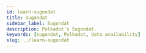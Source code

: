 ```yaml
---
id: learn-sugondat
title: Sugondat
sidebar_label: Sugondat
description: Polkadot's Sugondat.
keywords: [sugondat, Polkadot, data availability]
slug: ../learn-sugondat
---
```


